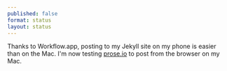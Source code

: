 ```yaml
---
published: false
format: status
layout: status
---
```

Thanks to Workflow.app, posting to my Jekyll site on my phone is easier than on the Mac. I'm now testing [prose.io](https://prose.io) to post from the browser on my Mac.

